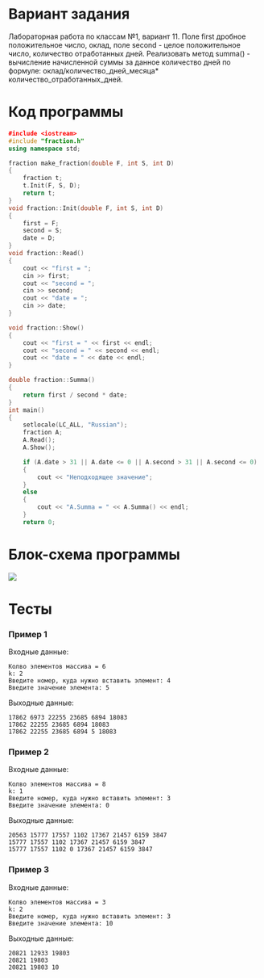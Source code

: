 # Вариант задания
Лабораторная работа по классам №1, вариант 11. 
Поле first дробное положительное число, оклад, поле second - целое положительное число, количество отработанных дней. Реализовать метод summa() - вычисление начисленной суммы за данное количество дней по формуле: оклад/количество_дней_месяца* количество_отработанных_дней.
# Код программы
```cpp
﻿#include <iostream>
#include "fraction.h"
using namespace std;

fraction make_fraction(double F, int S, int D)
{
    fraction t;
    t.Init(F, S, D);
    return t;
}
void fraction::Init(double F, int S, int D)
{
    first = F;
    second = S;
    date = D;
}
void fraction::Read()
{
    cout << "first = ";
    cin >> first;
    cout << "second = ";
    cin >> second;
    cout << "date = ";
    cin >> date;
}

void fraction::Show()
{
    cout << "first = " << first << endl;
    cout << "second = " << second << endl;
    cout << "date = " << date << endl;
}

double fraction::Summa()
{
    return first / second * date;
}
int main()
{
    setlocale(LC_ALL, "Russian");
    fraction A;
    A.Read();
    A.Show();

    if (A.date > 31 || A.date <= 0 || A.second > 31 || A.second <= 0)
    {
        cout << "Неподходящее значение";
    }
    else
    {
        cout << "A.Summa = " << A.Summa() << endl;
    }
    return 0;

```
# Блок-схема программы
<image src="class1.xml">
	
# Тесты
### Пример 1
Входные данные:
```
Колво элементов массива = 6
k: 2
Введите номер, куда нужно вставить элемент: 4
Введите значение элемента: 5
```
Выходные данные:
```
17862 6973 22255 23685 6894 18083
17862 22255 23685 6894 18083
17862 22255 23685 6894 5 18083
```
### Пример 2
Входные данные:
```
Колво элементов массива = 8
k: 1
Введите номер, куда нужно вставить элемент: 3
Введите значение элемента: 0
```
Выходные данные:
```
20563 15777 17557 1102 17367 21457 6159 3847
15777 17557 1102 17367 21457 6159 3847
15777 17557 1102 0 17367 21457 6159 3847
```
### Пример 3
Входные данные:
```
Колво элементов массива = 3
k: 2
Введите номер, куда нужно вставить элемент: 3
Введите значение элемента: 10
```
Выходные данные:
```
20821 12933 19803
20821 19803
20821 19803 10
```
